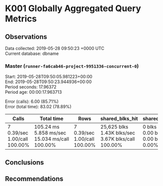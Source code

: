 # K001 Globally Aggregated Query Metrics

## Observations ##
Data collected: 2019-05-28 09:50:23 +0000 UTC  
Current database: dbname  



### Master (`runner-fa6cab46-project-9951336-concurrent-0`) ###
Start: 2019-05-28T09:50:05.981223+00:00  
End: 2019-05-28T09:50:23.944936+00:00  
Period seconds: 17.96372  
Period age: 00:00:17.963713  

Error (calls): 6.00 (85.71%)  
Error (total time): 83.02 (78.89%)

| Calls | Total&nbsp;time | Rows | shared_blks_hit | shared_blks_read | shared_blks_dirtied | shared_blks_written | blk_read_time | blk_write_time | kcache_reads | kcache_writes | kcache_user_time_ms | kcache_system_time |
|-------|------------|------|-----------------|------------------|---------------------|---------------------|---------------|----------------|--------------|---------------|---------------------|--------------------|
|7<br/>0.39/sec<br/>1.00/call<br/>100.00% |105.24&nbsp;ms<br/>5.858&nbsp;ms/sec<br/>15.034&nbsp;ms/call<br/>100.00% |7<br/>0.39/sec<br/>1.00/call<br/>100.00% |25,625&nbsp;blks<br/>1.43K&nbsp;blks/sec<br/>3.67K&nbsp;blks/call<br/>100.00% |0&nbsp;blks<br/>0.00&nbsp;blks/sec<br/>0.00&nbsp;blks/call<br/>0.00% |0&nbsp;blks<br/>0.00&nbsp;blks/sec<br/>0.00&nbsp;blks/call<br/>0.00% |0&nbsp;blks<br/>0.00&nbsp;blks/sec<br/>0.00&nbsp;blks/call<br/>0.00% |0.00&nbsp;ms<br/>0.000&nbsp;ms/sec<br/>0.000&nbsp;ms/call<br/>0.00% |0.00&nbsp;ms<br/>0.000&nbsp;ms/sec<br/>0.000&nbsp;ms/call<br/>0.00% |0.00&nbsp;bytes<br/>0.00&nbsp;bytes/sec<br/>0.00&nbsp;bytes/call<br/>0.00% |0.00&nbsp;bytes<br/>0.00&nbsp;bytes/sec<br/>0.00&nbsp;bytes/call<br/>0.00% |0.00&nbsp;ms<br/>0.000&nbsp;ms/sec<br/>0.000&nbsp;ms/call<br/>0.00% |0.00&nbsp;ms<br/>0.000&nbsp;ms/sec<br/>0.000&nbsp;ms/call<br/>0.00%|





## Conclusions ##


## Recommendations ##

